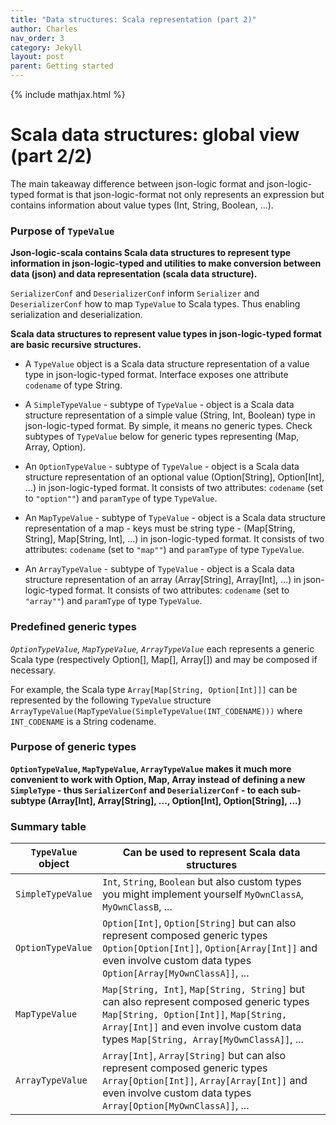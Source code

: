 ```yaml
---
title: "Data structures: Scala representation (part 2)"
author: Charles
nav_order: 3
category: Jekyll
layout: post
parent: Getting started
---
```

{% include mathjax.html %}

# Scala data structures: global view (part 2/2)

The main takeaway difference between json-logic format and json-logic-typed format is that json-logic-format
not only represents an expression but contains information about value types (Int, String, Boolean, ...).

### Purpose of `TypeValue`
**Json-logic-scala contains Scala data structures to represent type information in json-logic-typed and utilities to make
conversion between data (json) and data representation (scala data structure).**

`SerializerConf` and `DeserializerConf` inform `Serializer` and `DeserializerConf` how to map `TypeValue`
to Scala types. Thus enabling serialization and deserialization.


**Scala data structures to represent value types in json-logic-typed format are basic recursive structures.**

* A `TypeValue` object is a Scala data structure representation of a value type in json-logic-typed format. Interface exposes one 
attribute `codename` of type String.

* A `SimpleTypeValue` - subtype of `TypeValue` - object is a Scala data structure representation of a simple value (String, Int, Boolean)
type in json-logic-typed format. By simple, it means no generic types. Check subtypes of `TypeValue` below for generic types representing (Map, Array, Option).

* An `OptionTypeValue` - subtype of `TypeValue` - object is a Scala data structure representation of an optional value (Option[String], Option[Int], ...)
in json-logic-typed format. It consists of two attributes: `codename` (set to `"option""`) and `paramType` of type `TypeValue`.

* An `MapTypeValue` - subtype of `TypeValue` - object is a Scala data structure representation of a map - keys must be string type - (Map[String, String], Map[String, Int], ...)
in json-logic-typed format. It consists of two attributes: `codename` (set to `"map""`) and `paramType` of type `TypeValue`.

* An `ArrayTypeValue` - subtype of `TypeValue` - object is a Scala data structure representation of an array (Array[String], Array[Int], ...)
in json-logic-typed format. It consists of two attributes: `codename` (set to `"array""`) and `paramType` of type `TypeValue`.

### Predefined generic types
*`OptionTypeValue`, `MapTypeValue`, `ArrayTypeValue`* each represents a generic Scala type (respectively Option[], Map[], Array[]) and may be composed if necessary.

For example, the Scala type `Array[Map[String, Option[Int]]]` can be represented by the following `TypeValue` structure `ArrayTypeValue(MapTypeValue(SimpleTypeValue(INT_CODENAME)))` where `INT_CODENAME` is a String codename.

### Purpose of generic types
**`OptionTypeValue`, `MapTypeValue`, `ArrayTypeValue` makes it much more convenient to work with Option, Map, Array instead of defining a new `SimpleType` - thus `SerializerConf` and `DeserializerConf` - to each sub-subtype (Array[Int], Array[String], ..., Option[Int], Option[String], ...)**

### Summary table

| `TypeValue` object  | Can be used to represent Scala data structures  |
|---|---|
| `SimpleTypeValue`  |  `Int`, `String`, `Boolean` but also custom types you might implement yourself `MyOwnClassA`, `MyOwnClassB`, ... |
| `OptionTypeValue`  | `Option[Int]`, `Option[String]` but can also represent composed generic types `Option[Option[Int]]`, `Option[Array[Int]]` and even involve custom data types `Option[Array[MyOwnClassA]]`, ... |
| `MapTypeValue`  | `Map[String, Int]`, `Map[String, String]` but can also represent composed generic types `Map[String, Option[Int]]`, `Map[String, Array[Int]]` and even involve custom data types `Map[String, Array[MyOwnClassA]]`, ... |
| `ArrayTypeValue` | `Array[Int]`, `Array[String]` but can also represent composed generic types `Array[Option[Int]]`, `Array[Array[Int]]` and even involve custom data types `Array[Option[MyOwnClassA]]`, ... |